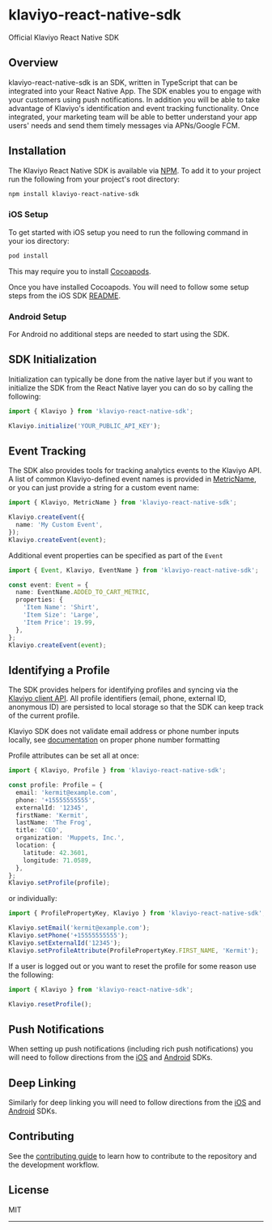 # klaviyo-react-native-sdk

Official Klaviyo React Native SDK

## Overview

klaviyo-react-native-sdk is an SDK, written in TypeScript that can be integrated into your React Native App. The SDK enables you to engage with your customers using push notifications. In addition you will be able to take advantage of Klaviyo's identification and event tracking functionality. Once integrated, your marketing team will be able to better understand your app users' needs and send them timely messages via APNs/Google FCM.

## Installation

The Klaviyo React Native SDK is available via [NPM](http://npmjs.com). To add it to your project run the following from your project's root directory:

```sh
npm install klaviyo-react-native-sdk
```

### iOS Setup

To get started with iOS setup you need to run the following command in your ios directory:

```sh
pod install
```

This may require you to install [Cocoapods](https://cocoapods.org/).

Once you have installed Cocoapods. You will need to follow some setup steps from the iOS SDK [README](https://github.com/klaviyo/klaviyo-swift-sdk/blob/master/README.md).

### Android Setup

For Android no additional steps are needed to start using the SDK.

## SDK Initialization

Initialization can typically be done from the native layer but if you want to initialize the SDK from the React Native layer you can do so by calling the following:

```typescript
import { Klaviyo } from 'klaviyo-react-native-sdk';

Klaviyo.initialize('YOUR_PUBLIC_API_KEY');
```

## Event Tracking

The SDK also provides tools for tracking analytics events to the Klaviyo API.
A list of common Klaviyo-defined event names is provided in [MetricName](https://github.com/klaviyo/klaviyo-react-native-sdk/blob/main/src/Event.ts), or
you can just provide a string for a custom event name:

```typescript
import { Klaviyo, MetricName } from 'klaviyo-react-native-sdk';

Klaviyo.createEvent({
  name: 'My Custom Event',
});
Klaviyo.createEvent(event);
```

Additional event properties can be specified as part of the `Event`

```typescript
import { Event, Klaviyo, EventName } from 'klaviyo-react-native-sdk';

const event: Event = {
  name: EventName.ADDED_TO_CART_METRIC,
  properties: {
    'Item Name': 'Shirt',
    'Item Size': 'Large',
    'Item Price': 19.99,
  },
};
Klaviyo.createEvent(event);
```

## Identifying a Profile

The SDK provides helpers for identifying profiles and syncing via the
[Klaviyo client API](https://developers.klaviyo.com/en/reference/create_client_profile).
All profile identifiers (email, phone, external ID, anonymous ID) are persisted to local storage
so that the SDK can keep track of the current profile.

Klaviyo SDK does not validate email address or phone number inputs locally, see
[documentation](https://help.klaviyo.com/hc/en-us/articles/360046055671-Accepted-phone-number-formats-for-SMS-in-Klaviyo)
on proper phone number formatting

Profile attributes can be set all at once:

```typescript
import { Klaviyo, Profile } from 'klaviyo-react-native-sdk';

const profile: Profile = {
  email: 'kermit@example.com',
  phone: '+15555555555',
  externalId: '12345',
  firstName: 'Kermit',
  lastName: 'The Frog',
  title: 'CEO',
  organization: 'Muppets, Inc.',
  location: {
    latitude: 42.3601,
    longitude: 71.0589,
  },
};
Klaviyo.setProfile(profile);
```

or individually:

```typescript
import { ProfilePropertyKey, Klaviyo } from 'klaviyo-react-native-sdk';

Klaviyo.setEmail('kermit@example.com');
Klaviyo.setPhone('+15555555555');
Klaviyo.setExternalId('12345');
Klaviyo.setProfileAttribute(ProfilePropertyKey.FIRST_NAME, 'Kermit');
```

If a user is logged out or you want to reset the profile for some reason use the following:

```typescript
import { Klaviyo } from 'klaviyo-react-native-sdk';

Klaviyo.resetProfile();
```

## Push Notifications

When setting up push notifications (including rich push notifications) you will need to follow directions from the [iOS](https://github.com/klaviyo/klaviyo-swift-sdk?tab=readme-ov-file#push-notifications) and [Android](https://github.com/klaviyo/klaviyo-android-sdk?tab=readme-ov-file#push-notifications) SDKs.

## Deep Linking

Similarly for deep linking you will need to follow directions from the [iOS](https://github.com/klaviyo/klaviyo-swift-sdk?tab=readme-ov-file#handling-deep-linking) and [Android](https://github.com/klaviyo/klaviyo-android-sdk?tab=readme-ov-file#deep-linking-in-push-notification) SDKs.

## Contributing

See the [contributing guide](CONTRIBUTING.md) to learn how to contribute to the repository and the development workflow.

## License

MIT

---

```

```
